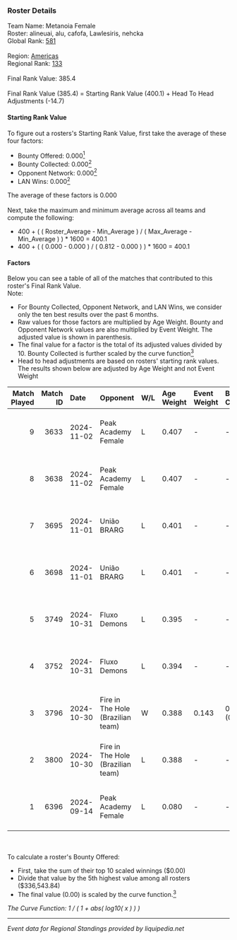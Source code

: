 ### Roster Details<br />
Team Name: Metanoia Female<br />
Roster: alineuai, alu, cafofa, Lawlesiris, nehcka<br />
Global Rank: [581](../../standings_global_2025_03_01.md)<br />
<br />
Region: [Americas]( ../../standings_americas_2025_03_01.md)<br />
Regional Rank: [133]( ../../standings_americas_2025_03_01.md)<br />
<br />
Final Rank Value:  385.4<br />
<br />
Final Rank Value (385.4) = Starting Rank Value (400.1) + Head To Head Adjustments (-14.7)<br />

#### Starting Rank Value<br />
To figure out a rosters's Starting Rank Value, first take the average of these four factors:<br />
- Bounty Offered: 0.000[<sup>1</sup>](#table2)
- Bounty Collected: 0.000[<sup>2</sup>](#table1)
- Opponent Network: 0.000[<sup>2</sup>](#table1)
- LAN Wins: 0.000[<sup>2</sup>](#table1)

The average of these factors is 0.000<br />
<br />
Next, take the maximum and minimum average across all teams and compute the following:<br />
- 400 + ( ( Roster_Average - Min_Average ) / ( Max_Average - Min_Average ) ) * 1600 = 400.1
- 400 + ( ( 0.000 - 0.000 ) / ( 0.812 - 0.000 ) ) * 1600 = 400.1


#### Factors<br />
Below you can see a table of all of the matches that contributed to this roster's Final Rank Value.<br />
Note:<br />

- For Bounty Collected, Opponent Network, and LAN Wins, we consider only the ten best results over the past 6 months.
- Raw values for those factors are multiplied by Age Weight. Bounty and Opponent Network values are also multiplied by Event Weight. The adjusted value is shown in parenthesis.
- The final value for a factor is the total of its adjusted values divided by 10. Bounty Collected is further scaled by the curve function[<sup>3</sup>](#curveFunction)
- Head to head adjustments are based on rosters' starting rank values. The results shown below are adjusted by Age Weight and not Event Weight
<span id="table1"></span><br />


| Match Played | Match ID | Date       | Opponent                          | W/L | Age Weight | Event Weight | Bounty Collected | Opponent Network | LAN Wins  | H2H Adj. | Roster                                     |
| -: | -: | :- | :- | :- | :- | :- | :- | :- | :- | -: | :- |
|            9 |     3633 | 2024-11-02 | Peak Academy Female               | L   | 0.407      | -            | -                | -                | -         |    -2.71 | alineuai, alu, cafofa, Lawlesiris, nehcka  |
|            8 |     3638 | 2024-11-02 | Peak Academy Female               | L   | 0.407      | -            | -                | -                | -         |    -2.78 | alineuai, alu, cafofa, Lawlesiris, nehcka  |
|            7 |     3695 | 2024-11-01 | União BRARG                       | L   | 0.401      | -            | -                | -                | -         |    -2.90 | alineuai, alu, cafofa, Lawlesiris, nehcka  |
|            6 |     3698 | 2024-11-01 | União BRARG                       | L   | 0.401      | -            | -                | -                | -         |    -2.97 | alineuai, alu, cafofa, Lawlesiris, nehcka  |
|            5 |     3749 | 2024-10-31 | Fluxo Demons                      | L   | 0.395      | -            | -                | -                | -         |    -1.29 | alineuai, alu, cafofa, Lawlesiris, nehcka  |
|            4 |     3752 | 2024-10-31 | Fluxo Demons                      | L   | 0.394      | -            | -                | -                | -         |    -1.31 | alineuai, alu, cafofa, Lawlesiris, nehcka  |
|            3 |     3796 | 2024-10-30 | Fire in The Hole (Brazilian team) | W   | 0.388      | 0.143        | 0.000 (0.000)    | 0.020 (0.001)    | 0 (0.000) |     6.11 | alineuai, alu, cafofa, Lawlesiris, nehcka  |
|            2 |     3800 | 2024-10-30 | Fire in The Hole (Brazilian team) | L   | 0.388      | -            | -                | -                | -         |    -6.24 | alineuai, alu, cafofa, Lawlesiris, nehcka  |
|            1 |     6396 | 2024-09-14 | Peak Academy Female               | L   | 0.080      | -            | -                | -                | -         |    -0.59 | alineuai, dreessa, eny, Lawlesiris, nehcka |

<br />
<span id="table2"></span><br />
To calculate a roster's Bounty Offered:<br />

- First, take the sum of their top 10 scaled winnings ($0.00)
- Divide that value by the 5th highest value among all rosters ($336,543.84)
- The final value (0.00) is scaled by the curve function.[<sup>3</sup>](#curveFunction)

<span id="curveFunction"></span>_The Curve Function: 1 / ( 1 + abs( log10( x ) ) )_<br />

---
_Event data for Regional Standings provided by liquipedia.net_<br />
